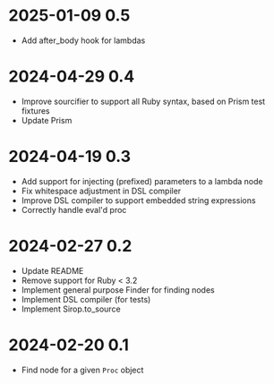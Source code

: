 # 2025-01-09 0.5

- Add after_body hook for lambdas

# 2024-04-29 0.4

- Improve sourcifier to support all Ruby syntax, based on Prism test fixtures
- Update Prism

# 2024-04-19 0.3

- Add support for injecting (prefixed) parameters to a lambda node
- Fix whitespace adjustment in DSL compiler
- Improve DSL compiler to support embedded string expressions
- Correctly handle eval'd proc

# 2024-02-27 0.2

- Update README
- Remove support for Ruby < 3.2
- Implement general purpose Finder for finding nodes
- Implement DSL compiler (for tests)
- Implement Sirop.to_source

# 2024-02-20 0.1

- Find node for a given `Proc` object
